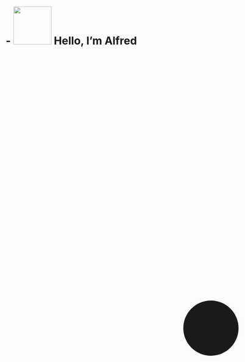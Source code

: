<h1> <strong>- <img src="https://media.tenor.com/SNL9_xhZl9oAAAAi/waving-hand-joypixels.gif" width = "100"> Hello, I’m Alfred </strong></h1>
<ul style="font-size:32em">
  <li>👦 I'm currently a CompSci student, intermediate at Godot 4, and proficient at Fusino 360</li>
  <li>🌱 I’m interested in video games, robotics, and gardening.</li>
  <li>🎮 Visit my itch page https://leavingpython33.itch.io/ to see some of the stuff I made.</li>
</ul>
<br>
<!---
LeavingPython33/LeavingPython33 is a ✨ special ✨ repository because its `README.md` (this file) appears on your GitHub profile.
You can click the Preview link to take a look at your changes.
--->
